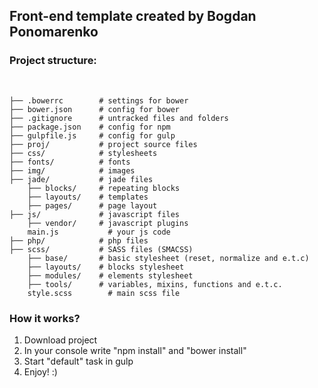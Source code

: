 <h2>Front-end template created by Bogdan Ponomarenko</h2> 
<h3>Project structure:</h1><br>

```
├── .bowerrc        # settings for bower
├── bower.json      # config for bower
├── .gitignore      # untracked files and folders
├── package.json    # config for npm
├── gulpfile.js     # config for gulp
├── proj/           # project source files
├── css/            # stylesheets
├── fonts/          # fonts
├── img/            # images
├── jade/           # jade files
    ├── blocks/     # repeating blocks
    ├── layouts/    # templates 
    ├── pages/      # page layout
├── js/             # javascript files
    ├── vendor/     # javascript plugins
    main.js           # your js code
├── php/            # php files
├── scss/           # SASS files (SMACSS)
    ├── base/       # basic stylesheet (reset, normalize and e.t.c)
    ├── layouts/    # blocks stylesheet
    ├── modules/    # elements stylesheet
    ├── tools/      # variables, mixins, functions and e.t.c.
    style.scss        # main scss file
```
<h3>How it works?</h3>
<ol>
    <li>Download project</li>
    <li>In your console write "npm install" and "bower install"</li>
    <li>Start "default" task in gulp</li>
    <li>Enjoy! :)</li>
</ol>